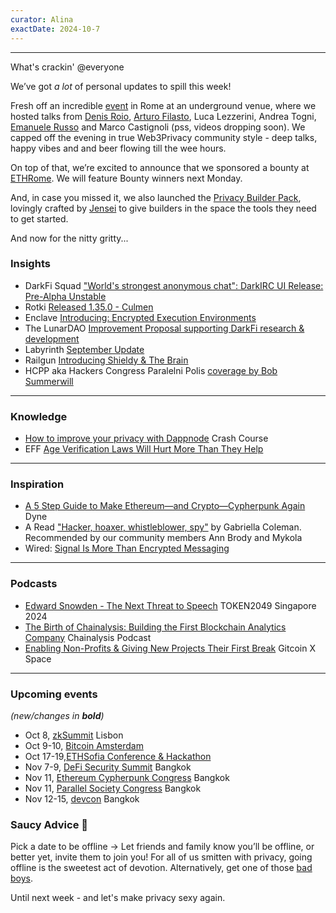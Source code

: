 ```yaml
---
curator: Alina
exactDate: 2024-10-7
---
```


<!--
### Insights

### Knowledge

### Inspiration

### Podcasts

### Saucy Advice
-->

---

What's crackin' @everyone 

We’ve got *a lot* of personal updates to spill this week!

Fresh off an incredible [event](https://web3privacy.info/event/m24rom/) in Rome at an underground venue, where we hosted talks from [Denis Roio](https://x.com/jaromil), [Arturo Filasto](https://twitter.com/hellais), Luca Lezzerini, Andrea Togni, [Emanuele Russo](https://twitter.com/emanuele82) and Marco Castignoli (pss, videos dropping soon). 
We capped off the evening in true Web3Privacy community style - deep talks, happy vibes and and beer flowing till the wee hours.

On top of that, we’re excited to announce that we sponsored a bounty at [ETHRome](https://www.ethrome.org/). We will feature Bounty winners next Monday.

And, in case you missed it, we also launched the [Privacy Builder Pack](https://absorbing-diagram-66b.notion.site/Privacy-Builder-Pack-2cae5f1e195c4970b4eb41a14d3f4bde), lovingly crafted by [Jensei](https://x.com/jensei_) to give builders in the space the tools they need to get started.

And now for the nitty gritty... 

### Insights
- DarkFi Squad ["World's strongest anonymous chat": DarkIRC UI Release: Pre-Alpha Unstable](https://codeberg.org/darkrenaissance/darkfi/releases)
- Rotki [Released 1.35.0 - Culmen](https://github.com/rotki/rotki/releases/tag/v1.35.0)
- Enclave [Introducing: Encrypted Execution Environments](https://blog.enclave.gg/an-introduction-to-encrypted-execution-environments/)
- The LunarDAO [Improvement Proposal supporting DarkFi research & development](https://lunardao.net/darkfi_raise_guide_updated.html)
- Labyrinth [September Update](https://www.labyrinth.technology/blog/september-update/)
- Railgun [Introducing Shieldy & The Brain](https://x.com/RAILGUN_Project/status/1841873032048001089)
- HCPP aka Hackers Congress Paralelni Polis [coverage by Bob Summerwill](https://x.com/BobSummerwill/status/1842136910329786406?s=19)
---

### Knowledge
- [How to improve your privacy with Dappnode](https://www.youtube.com/watch?v=Hz4IPSz67IQ) Crash Course
- EFF [Age Verification Laws Will Hurt More Than They Help](https://www.eff.org/deeplinks/2024/10/eff-fifth-circuit-age-verification-laws-will-hurt-more-they-help)
  
---

### Inspiration
- [A 5 Step Guide to Make Ethereum—and Crypto—Cypherpunk Again](https://news.dyne.org/5-step-guide-to-make-ethereum-and-crypto-cypherpunk-again/) Dyne
- A Read ["Hacker, hoaxer, whistleblower, spy"](https://www.goodreads.com/book/show/20601080-hacker-hoaxer-whistleblower-spy) by Gabriella Coleman. Recommended by our community members Ann Brody and Mykola
- Wired: [Signal Is More Than Encrypted Messaging](https://www.wired.com/story/meredith-whittaker-signal/?ref=news.dyne.org)


---

### Podcasts
- [Edward Snowden - The Next Threat to Speech](https://www.youtube.com/watch?v=XD-XU6Y3TfA) TOKEN2049 Singapore 2024
- [The Birth of Chainalysis: Building the First Blockchain Analytics Company](https://www.chainalysis.com/blog/building-the-first-blockchain-analytics-company-ep-127/) Chainalysis Podcast
- [Enabling Non-Profits & Giving New Projects Their First Break](https://x.com/i/spaces/1YqKDkVpoeOxV/peek) Gitcoin X Space

  
---

### Upcoming events
*(new/changes in **bold**)*

* Oct 8, [zkSummit](https://www.zksummit.com/) Lisbon
* Oct 9-10, [Bitcoin Amsterdam](https://b.tc/conference/amsterdam)
* Oct 17-19,[ETHSofia Conference & Hackathon](https://www.ethsofia.com/)
* Nov 7-9, [DeFi Security Summit](https://defisecuritysummit.org/) Bangkok
* Nov 11, [Ethereum Cypherpunk Congress](https://congress.web3privacy.info/) Bangkok
* Nov 11, [Parallel Society Congress](https://psc.logos.co/) Bangkok
* Nov 12-15, [devcon](https://devcon.org/en/) Bangkok


### Saucy Advice 🥫
Pick a date to be offline → Let friends and family know you’ll be offline, or better yet, invite them to join you!
For all of us smitten with privacy, going offline is the sweetest act of devotion. 
Alternatively, get one of those [bad boys](https://www.ebay.it/itm/325892632180?_skw=nokia+nokia+3310&itmmeta=01J9GN5N0S75PH5RYQNW1G03FJ&hash=item4be0b6ee74:g:aH8AAOSw4JpjzR8k&itmprp=enc%3AAQAJAAAA8Mxmj%2BiGvOveHXEBClPb29ixfJhA%2B5kKWQm%2BiZ8h0gKxvvyToiqiO0hZwA3f5%2BvPKPI8W1L5cp%2BLHuSX%2Bh4VRRh0RlJx10frUwyvwYX7h1yRGiE6AHGVY7BBET2gAaHNT5WZ6YcCm%2BhGMg2OpPCZJmb7czQlR8tL4Qem2OZjItarNd5f4TwYZ1%2Byp0u%2FcLcpXNAHhiFPQv77CFfTBhEugyS13MHXzyENP1yLlwdNs%2B5hBa1Fws5icRT9ng98TiT1wQXo2OEAWfoXP559CrWOq8HuuwSJ7MQ%2BYFAdJSZUGMYTiHIhDtSscXTRbShJ%2BoQt%2Bw%3D%3D%7Ctkp%3ABFBMwNCWlcxk).

Until next week - and let's make privacy sexy again. 
